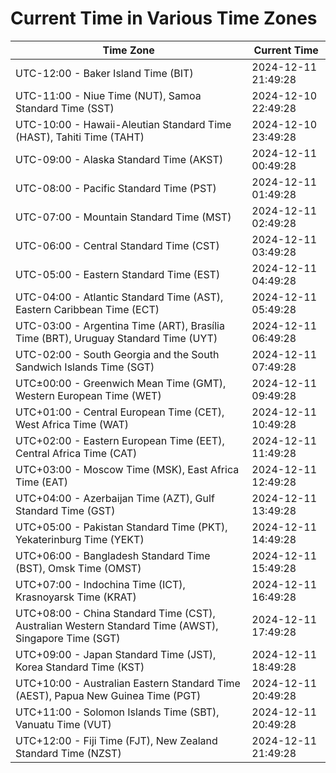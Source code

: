 # Current Time in Various Time Zones

| Time Zone | Current Time |
|-----------|--------------|
| UTC-12:00 - Baker Island Time (BIT) | 2024-12-11 21:49:28 |
| UTC-11:00 - Niue Time (NUT), Samoa Standard Time (SST) | 2024-12-10 22:49:28 |
| UTC-10:00 - Hawaii-Aleutian Standard Time (HAST), Tahiti Time (TAHT) | 2024-12-10 23:49:28 |
| UTC-09:00 - Alaska Standard Time (AKST) | 2024-12-11 00:49:28 |
| UTC-08:00 - Pacific Standard Time (PST) | 2024-12-11 01:49:28 |
| UTC-07:00 - Mountain Standard Time (MST) | 2024-12-11 02:49:28 |
| UTC-06:00 - Central Standard Time (CST) | 2024-12-11 03:49:28 |
| UTC-05:00 - Eastern Standard Time (EST) | 2024-12-11 04:49:28 |
| UTC-04:00 - Atlantic Standard Time (AST), Eastern Caribbean Time (ECT) | 2024-12-11 05:49:28 |
| UTC-03:00 - Argentina Time (ART), Brasília Time (BRT), Uruguay Standard Time (UYT) | 2024-12-11 06:49:28 |
| UTC-02:00 - South Georgia and the South Sandwich Islands Time (SGT) | 2024-12-11 07:49:28 |
| UTC±00:00 - Greenwich Mean Time (GMT), Western European Time (WET) | 2024-12-11 09:49:28 |
| UTC+01:00 - Central European Time (CET), West Africa Time (WAT) | 2024-12-11 10:49:28 |
| UTC+02:00 - Eastern European Time (EET), Central Africa Time (CAT) | 2024-12-11 11:49:28 |
| UTC+03:00 - Moscow Time (MSK), East Africa Time (EAT) | 2024-12-11 12:49:28 |
| UTC+04:00 - Azerbaijan Time (AZT), Gulf Standard Time (GST) | 2024-12-11 13:49:28 |
| UTC+05:00 - Pakistan Standard Time (PKT), Yekaterinburg Time (YEKT) | 2024-12-11 14:49:28 |
| UTC+06:00 - Bangladesh Standard Time (BST), Omsk Time (OMST) | 2024-12-11 15:49:28 |
| UTC+07:00 - Indochina Time (ICT), Krasnoyarsk Time (KRAT) | 2024-12-11 16:49:28 |
| UTC+08:00 - China Standard Time (CST), Australian Western Standard Time (AWST), Singapore Time (SGT) | 2024-12-11 17:49:28 |
| UTC+09:00 - Japan Standard Time (JST), Korea Standard Time (KST) | 2024-12-11 18:49:28 |
| UTC+10:00 - Australian Eastern Standard Time (AEST), Papua New Guinea Time (PGT) | 2024-12-11 20:49:28 |
| UTC+11:00 - Solomon Islands Time (SBT), Vanuatu Time (VUT) | 2024-12-11 20:49:28 |
| UTC+12:00 - Fiji Time (FJT), New Zealand Standard Time (NZST) | 2024-12-11 21:49:28 |
